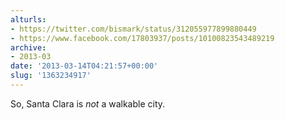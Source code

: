 ```yaml
---
alturls:
- https://twitter.com/bismark/status/312055977899880449
- https://www.facebook.com/17803937/posts/10100823543489219
archive:
- 2013-03
date: '2013-03-14T04:21:57+00:00'
slug: '1363234917'
---
```


So, Santa Clara is *not* a walkable city.


